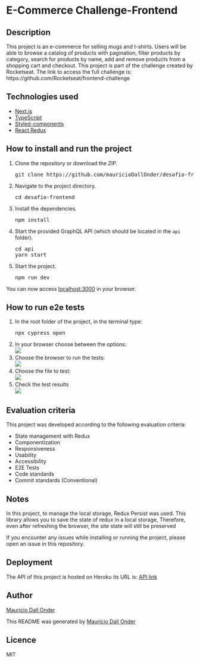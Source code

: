 <h1>E-Commerce Challenge-Frontend</h1>

<h2>Description</h2>

<p>This project is an e-commerce for selling mugs and t-shirts. Users will be able to browse a catalog of products with pagination, filter products by category, search for products by name, add and remove products from a shopping cart and checkout. This project is part of the challenge created by Rocketseat. The link to access the full challenge is: https://github.com/Rocketseat/frontend-challenge</p>

<h2>Technologies used</h2>

<ul>
  <li><a href="https://nextjs.org/">Next.js</a></li>
  <li><a href="https://www.typescriptlang.org/">TypeScript</a></li>
  <li><a href="https://styled-components.com/">Styled-components</a></li>
  <li><a href="https://react-redux.js.org/">React Redux</a></li>
</ul>

<h2>How to install and run the project</h2>

<ol>
  <li>Clone the repository or download the ZIP.<br><pre>git clone https://github.com/mauricioDallOnder/desafio-frontend.git</pre></li>
  <li>Navigate to the project directory.<br><pre>cd desafio-frontend</pre></li>
  <li>Install the dependencies.<br><pre>npm install</pre></li>
  <li>Start the provided GraphQL API (which should be located in the <code>api</code> folder).<br><pre>cd api<br>yarn start</pre></li>
  <li>Start the project.<br><pre>npm run dev</pre></li>
</ol>

<p>You can now access <a href="http://localhost:3000">localhost:3000</a> in your browser.</p>

<h2>How to run e2e tests</h2>

<ol>
  <li>In the root folder of the project, in the terminal type:<br><pre>npx cypress open</pre></li>
  <li>In your browser choose between the options:<br><img src="https://firebasestorage.googleapis.com/v0/b/geradorimagens-27342.appspot.com/o/Screenshot%202023-06-26%20at%2018.44.17.png?alt=media&token=9c1bb06a-2a39-4a12-9ca0-af597de288c0"/></li>
  <li>Choose the browser to run the tests:<br><img src="https://firebasestorage.googleapis.com/v0/b/geradorimagens-27342.appspot.com/o/Screenshot%202023-06-26%20at%2018.44.34.png?alt=media&token=c75f1a0e-b454-4487-92af-f924a8d1cf78"/></li>
  <li>Choose the file to test:<br> <img src="https://firebasestorage.googleapis.com/v0/b/geradorimagens-27342.appspot.com/o/Screenshot%202023-06-26%20at%2018.45.54.png?alt=media&token=9a793c31-5b47-447f-bdfa-48e7d3f1cf8b"/> <br></li>
  <li>Check the test results<br><img src="https://firebasestorage.googleapis.com/v0/b/geradorimagens-27342.appspot.com/o/Screenshot%202023-06-26%20at%2018.46.38.png?alt=media&token=0ea753a9-5c1d-4614-921e-108634d0e54f"/></li>
</ol>



<h2>Evaluation criteria</h2>

<p>This project was developed according to the following evaluation criteria:</p>

<ul>
  <li>State management with Redux</li>
  <li>Componentization</li>
  <li>Responsiveness</li>
  <li>Usability</li>
  <li>Accessibility</li>
  <li>E2E Tests</li>
  <li>Code standards</li>
  <li>Commit standards (Conventional)</li>
</ul>

<h2>Notes</h2>

<p>In this project, to manage the local storage, Redux Persist was used. This library allows you to save the state of redux in a local storage, Therefore, even after refreshing the browser, the site state will still be preserved</p>

<p>If you encounter any issues while installing or running the project, please open an issue in this repository.</p>

<h2>Deployment</h2>

<p>The API of this project is hosted on Heroku its URL is: <a href="https://apiprodutos-a8b640cfd12e.herokuapp.com/graphql">API link</a></p>

<h2>Author</h2>

<p><a href="https://github.com/mauricioDallOnder">Mauricio Dall Onder</a></p>

<p>This README was generated by <a href="https://github.com/mauricioDallOnder">Mauricio Dall Onder</a></p>

<h2>Licence</h2>

<p>MIT</p>
